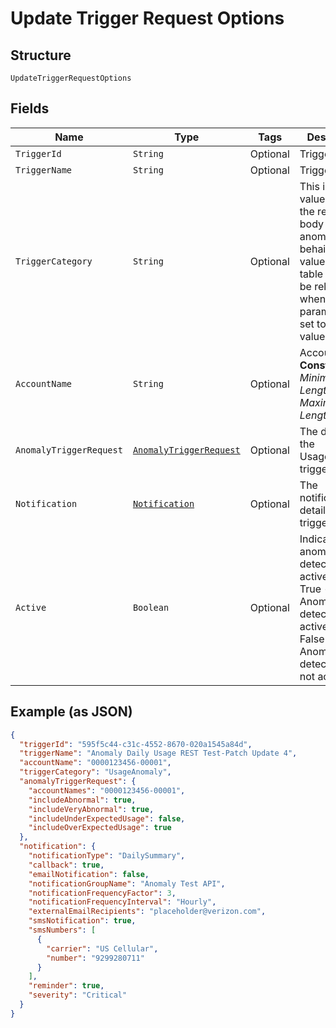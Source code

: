 
# Update Trigger Request Options

## Structure

`UpdateTriggerRequestOptions`

## Fields

| Name | Type | Tags | Description | Getter | Setter |
|  --- | --- | --- | --- | --- | --- |
| `TriggerId` | `String` | Optional | Trigger ID. | String getTriggerId() | setTriggerId(String triggerId) |
| `TriggerName` | `String` | Optional | Trigger name. | String getTriggerName() | setTriggerName(String triggerName) |
| `TriggerCategory` | `String` | Optional | This is the value to use in the request body to detect anomalous behaivior. The values in this table will only be relevant when this parameter is set to this value. | String getTriggerCategory() | setTriggerCategory(String triggerCategory) |
| `AccountName` | `String` | Optional | Account name.<br>**Constraints**: *Minimum Length*: `3`, *Maximum Length*: `32` | String getAccountName() | setAccountName(String accountName) |
| `AnomalyTriggerRequest` | [`AnomalyTriggerRequest`](../../doc/models/anomaly-trigger-request.md) | Optional | The details of the UsageAnomaly trigger. | AnomalyTriggerRequest getAnomalyTriggerRequest() | setAnomalyTriggerRequest(AnomalyTriggerRequest anomalyTriggerRequest) |
| `Notification` | [`Notification`](../../doc/models/notification.md) | Optional | The notification details of the trigger. | Notification getNotification() | setNotification(Notification notification) |
| `Active` | `Boolean` | Optional | Indicates anomaly detection is active<br />True - Anomaly detection is active.<br />False - Anomaly detection is not active. | Boolean getActive() | setActive(Boolean active) |

## Example (as JSON)

```json
{
  "triggerId": "595f5c44-c31c-4552-8670-020a1545a84d",
  "triggerName": "Anomaly Daily Usage REST Test-Patch Update 4",
  "accountName": "0000123456-00001",
  "triggerCategory": "UsageAnomaly",
  "anomalyTriggerRequest": {
    "accountNames": "0000123456-00001",
    "includeAbnormal": true,
    "includeVeryAbnormal": true,
    "includeUnderExpectedUsage": false,
    "includeOverExpectedUsage": true
  },
  "notification": {
    "notificationType": "DailySummary",
    "callback": true,
    "emailNotification": false,
    "notificationGroupName": "Anomaly Test API",
    "notificationFrequencyFactor": 3,
    "notificationFrequencyInterval": "Hourly",
    "externalEmailRecipients": "placeholder@verizon.com",
    "smsNotification": true,
    "smsNumbers": [
      {
        "carrier": "US Cellular",
        "number": "9299280711"
      }
    ],
    "reminder": true,
    "severity": "Critical"
  }
}
```


